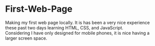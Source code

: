 # First-Web-Page


Making my first web page locally.  It is has been a very nice experience these past two days learning HTML, CSS, and JavaScript.  
Considering I have only designed for mobile phones, it is nice having a larger screen space.  
